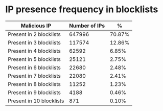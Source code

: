# IP presence frequency in blocklists
| Malicious IP | Number of IPs | % |
|----|----|----|
| Present in 2 blocklists | 647996 | 70.87% |
| Present in 3 blocklists | 117574 | 12.86% |
| Present in 4 blocklists | 62592 | 6.85% |
| Present in 5 blocklists | 25121 | 2.75% |
| Present in 6 blocklists | 22680 | 2.48% |
| Present in 7 blocklists | 22080 | 2.41% |
| Present in 8 blocklists | 11252 | 1.23% |
| Present in 9 blocklists | 4188 | 0.46% |
| Present in 10 blocklists | 871 | 0.10% |
